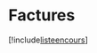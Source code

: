 # Factures

[!include[listeencours](factures.listeencours.autogen.md)]


















































































































